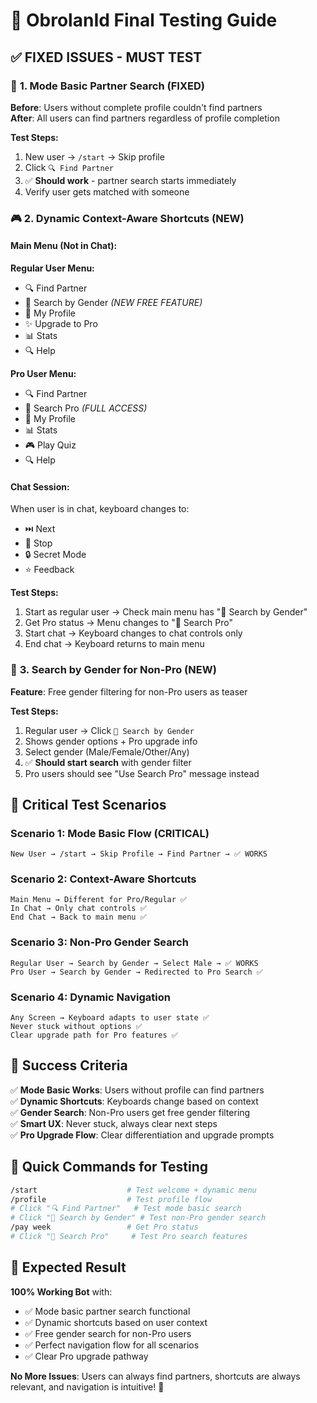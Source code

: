 # 🎯 ObrolanId Final Testing Guide

## ✅ **FIXED ISSUES - MUST TEST**

### 🐛 **1. Mode Basic Partner Search (FIXED)**
**Before**: Users without complete profile couldn't find partners  
**After**: All users can find partners regardless of profile completion

**Test Steps:**
1. New user → `/start` → Skip profile
2. Click `🔍 Find Partner` 
3. ✅ **Should work** - partner search starts immediately
4. Verify user gets matched with someone

### 🎮 **2. Dynamic Context-Aware Shortcuts (NEW)**

#### **Main Menu (Not in Chat):**

**Regular User Menu:**
- 🔍 Find Partner
- 👥 Search by Gender *(NEW FREE FEATURE)*
- 👤 My Profile  
- ✨ Upgrade to Pro
- 📊 Stats
- 🔍 Help

**Pro User Menu:**
- 🔍 Find Partner
- 🎯 Search Pro *(FULL ACCESS)*
- 👤 My Profile
- 📊 Stats
- 🎮 Play Quiz
- 🔍 Help

#### **Chat Session:**
When user is in chat, keyboard changes to:
- ⏭️ Next
- 🛑 Stop
- 🔒 Secret Mode
- ⭐ Feedback

**Test Steps:**
1. Start as regular user → Check main menu has "👥 Search by Gender"
2. Get Pro status → Menu changes to "🎯 Search Pro"
3. Start chat → Keyboard changes to chat controls only
4. End chat → Keyboard returns to main menu

### 🎯 **3. Search by Gender for Non-Pro (NEW)**

**Feature**: Free gender filtering for non-Pro users as teaser

**Test Steps:**
1. Regular user → Click `👥 Search by Gender`
2. Shows gender options + Pro upgrade info
3. Select gender (Male/Female/Other/Any)
4. ✅ **Should start search** with gender filter
5. Pro users should see "Use Search Pro" message instead

## 🧪 **Critical Test Scenarios**

### **Scenario 1: Mode Basic Flow (CRITICAL)**
```
New User → /start → Skip Profile → Find Partner → ✅ WORKS
```

### **Scenario 2: Context-Aware Shortcuts**
```
Main Menu → Different for Pro/Regular ✅
In Chat → Only chat controls ✅  
End Chat → Back to main menu ✅
```

### **Scenario 3: Non-Pro Gender Search**
```
Regular User → Search by Gender → Select Male → ✅ WORKS
Pro User → Search by Gender → Redirected to Pro Search ✅
```

### **Scenario 4: Dynamic Navigation**
```
Any Screen → Keyboard adapts to user state ✅
Never stuck without options ✅
Clear upgrade path for Pro features ✅
```

## 🚨 **Success Criteria**

✅ **Mode Basic Works**: Users without profile can find partners  
✅ **Dynamic Shortcuts**: Keyboards change based on context  
✅ **Gender Search**: Non-Pro users get free gender filtering  
✅ **Smart UX**: Never stuck, always clear next steps  
✅ **Pro Upgrade Flow**: Clear differentiation and upgrade prompts  

## 📱 **Quick Commands for Testing**

```bash
/start                    # Test welcome + dynamic menu
/profile                  # Test profile flow  
# Click "🔍 Find Partner"   # Test mode basic search
# Click "👥 Search by Gender" # Test non-Pro gender search  
/pay week                 # Get Pro status
# Click "🎯 Search Pro"     # Test Pro search features
```

## 🎉 **Expected Result**

**100% Working Bot** with:
- ✅ Mode basic partner search functional
- ✅ Dynamic shortcuts based on user context  
- ✅ Free gender search for non-Pro users
- ✅ Perfect navigation flow for all scenarios
- ✅ Clear Pro upgrade pathway

**No More Issues**: Users can always find partners, shortcuts are always relevant, and navigation is intuitive! 🚀